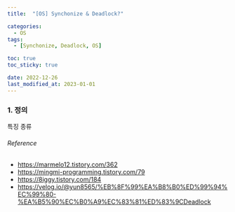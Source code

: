 ```yaml
---
title:  "[OS] Synchonize & Deadlock?" 

categories:
  - OS
tags:
  - [Synchonize, Deadlock, OS]

toc: true
toc_sticky: true

date: 2022-12-26
last_modified_at: 2023-01-01
---
```


### 1. 정의

특징
종류








###### Reference
- https://marmelo12.tistory.com/362
- https://mingmi-programming.tistory.com/79
- https://8iggy.tistory.com/184
- https://velog.io/@yun8565/%EB%8F%99%EA%B8%B0%ED%99%94%EC%99%80-%EA%B5%90%EC%B0%A9%EC%83%81%ED%83%9CDeadlock